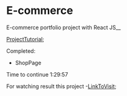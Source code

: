 # E-commerce
E-commerce portfolio project with React JS__

[ProjectTutorial](https://www.youtube.com/watch?v=jbfuzcrfjqQ&list=PLL9_aPC430RSsadtU3LJYuPr8XeCTd3M-&index=1&t=440s&ab_channel=GreatStack);

Completed: 
- ShopPage

Time to continue 1:29:57

For watching result this project -[LinkToVisit](https://legogoua.github.io/E-commerce/);

